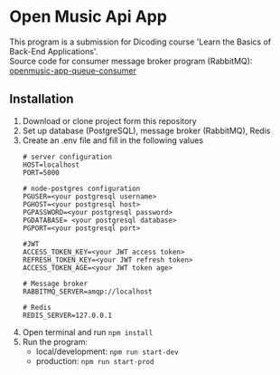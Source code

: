 # Open Music Api App

This program is a submission for Dicoding course 'Learn the Basics of Back-End Applications'.  
Source code for consumer message broker program (RabbitMQ): [openmusic-app-queue-consumer](https://github.com/HadiRoyan/openmusic-app-queue-consumer)

## Installation
1. Download or clone project form this repository
2. Set up database (PostgreSQL), message broker (RabbitMQ), Redis
3. Create an .env file and fill in the following values
    ```text
    # server configuration
    HOST=localhost
    PORT=5000

    # node-postgres configuration
    PGUSER=<your postgresql username>
    PGHOST=<your postgresql host>
    PGPASSWORD=<your postgresql password>
    PGDATABASE= <your postgresql database>
    PGPORT=<your postgresql port>

    #JWT
    ACCESS_TOKEN_KEY=<your JWT access token>
    REFRESH_TOKEN_KEY=<your JWT refresh token>
    ACCESS_TOKEN_AGE=<your JWT token age>

    # Message broker
    RABBITMQ_SERVER=amqp://localhost

    # Redis
    REDIS_SERVER=127.0.0.1
    ```
4. Open terminal and run `npm install`
5. Run the program:
    - local/development: `npm run start-dev`
    - production:  `npm run start-prod`

